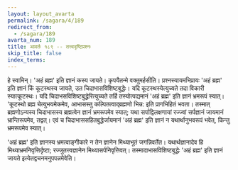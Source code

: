 ```yaml
---
layout: layout_avarta
permalink: /sagara/4/189
redirect_from:
  - /sagara/189
avarta_num: 189
title: आवर्तः १८९ -- तत्त्वदृष्टिप्रश्नः
skip_title: false
index_terms: 
---
```


हे स्वामिन्। 'अहं ब्रह्म' इति ज्ञानं
कस्य जायते। कृपयैतन्मे वक्तुमर्हसीति। प्रश्नस्यायमभिप्रायः 'अहं ब्रह्म'
इति ज्ञानं किं कूटस्थस्य जायते, उत चिदाभासविशिष्टबुद्धेः। यदि
कूटस्थस्येत्युच्यते तदा विकारी स्यात्कूटस्थः। यदि चिदाभसविशिष्टबुद्धेरित्युच्यते तर्हि तस्योत्पद्यमानं 'अहं ब्रह्म' इति ज्ञानं भ्रमरूपं स्यात्।
'कूटस्थो ब्रह्म चेत्युभयमेकमेव, आभासस्तु कल्पितत्वाद्ब्रह्मणो भिन्न:
इति प्रागभिहितं भवता। तस्मात् ब्रह्मणोऽन्यस्य चिदाभासस्य ब्रह्मत्वेन
ज्ञानं भ्रमरूपमेव स्यात्; यथा सर्पाद्विलक्षणायां रज्ज्वां सर्पज्ञानं
जायमानं भ्रान्तिरूपमेव, तद्वत्। एवं च चिदाभाससहितबुद्धेर्जायमानं 'अहं ब्रह्म'
इति ज्ञानं न यथार्थानुभवरूपं भवेत्, किन्तु भ्रमरूपमेव स्यात्।

'अहं ब्रह्म' इति ज्ञानस्य भ्रमत्वाङ्गीकारे न तेन ज्ञानेन मिथ्याभूतं
जगन्निवर्तेत। यथार्थज्ञानादेव हि मिथ्याभ्रमनिवृत्तिर्दृष्टा; रज्जुतत्त्वज्ञानेन
मिथ्यासर्पनिवृत्तिवत्। तस्मादाभासविशिष्टबुद्धेः 'अहं ब्रह्म' इति ज्ञानं जायते
इत्येतद्वचनमनुपपन्नमेवेति।

